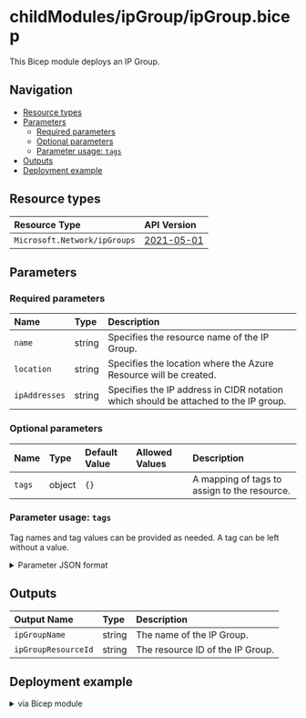 # childModules/ipGroup/ipGroup.bicep <!-- omit in toc -->

This Bicep module deploys an IP Group.

## Navigation <!-- omit in toc -->

- [Resource types](#resource-types)
- [Parameters](#parameters)
  - [Required parameters](#required-parameters)
  - [Optional parameters](#optional-parameters)
  - [Parameter usage: `tags`](#parameter-usage-tags)
- [Outputs](#outputs)
- [Deployment example](#deployment-example)
  
## Resource types

| Resource Type | API Version |
| :-- | :-- |
| `Microsoft.Network/ipGroups` | [2021-05-01](https://docs.microsoft.com/en-us/azure/templates/Microsoft.Network/2021-05-01/ipGroups) |

## Parameters

### Required parameters

|  Name | Type | Description |
| :-- | :-- | :-- |
| `name` | string |  Specifies the resource name of the IP Group.|
| `location` | string |  Specifies the location where the Azure Resource will be created. |
| `ipAddresses` | string |  Specifies the IP address in CIDR notation which should be attached to the IP group. |

### Optional parameters

| Name | Type | Default Value | Allowed Values | Description |
| :-- | :-- | :-- | :-- | :-- |
| `tags` | object | `{}` |  | A mapping of tags to assign to the resource. |

### Parameter usage: `tags`

Tag names and tag values can be provided as needed. A tag can be left without a value.

<details>

<summary>Parameter JSON format</summary>

```json
"tags": {
    "value": {
        "Environment": "Test",
        "Contact": "sample.user@custcompany.net",
        "CostCenter": "8844",
        "ServiceName": "BackendServiceXYZ",
        "Role": "BackendXYZ"
    }
}
```

</details>

## Outputs

| Output Name | Type | Description |
| :-- | :-- | :-- |
| `ipGroupName` | string | The name of the IP Group. |
| `ipGroupResourceId` | string | The resource ID of the IP Group. |

## Deployment example

<p>
<details>

<summary>via Bicep module</summary>

```bicep
module ipGroups '../../childModules/ipGroup/ipGroup.bicep' = {
  scope: exampleResourceGroup
  name: 'ipGroups-deployment'
  params: {
    name: 'aaa-lnd1-d-eune-snet-spoke-ipgroup'
    location: 'northeuope'
    tags: {
      Environment: 'Test'
      Contact: 'sample.user@custcompany.net'
      CostCenter: '8844'
      ServiceName: 'BackendServiceXYZ'
      Role: 'BackendXYZ'
    }
    ipAddresses: '10.10.1.0/24'
  }
}
```

</details>
</p>